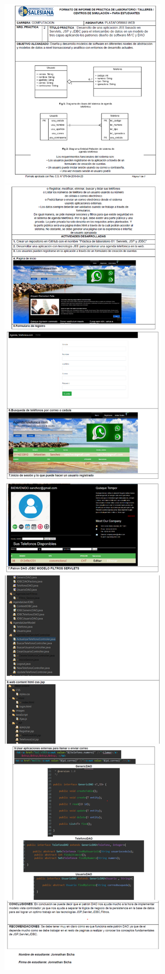 ![](WebContent/images/inf1.png)
![](WebContent/images/inf2.png)
![](WebContent/images/inf3.png)
![](WebContent/images/inf4.png)
![](WebContent/images/inf5.png)
![](WebContent/images/inf6.png)
![](WebContent/images/inf7.png)
